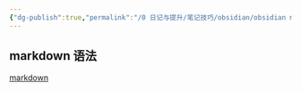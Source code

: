 ```yaml
---
{"dg-publish":true,"permalink":"/0 日记与提升/笔记技巧/obsidian/obsidian markdown/","title":"obsidian markdown"}
---
```



## markdown 语法
[markdown](../../../3%20计算机/编程语言和语法/markdown.md)
